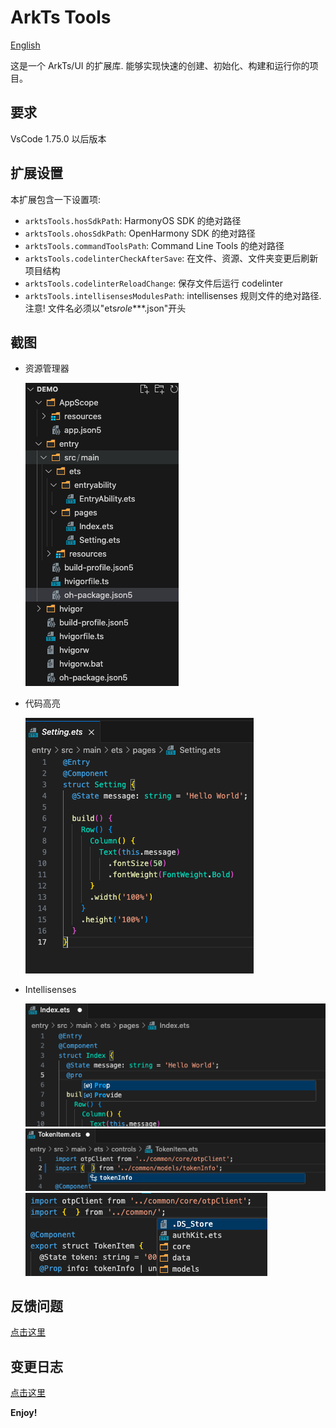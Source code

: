 # ArkTs Tools
<a href="./README.en.md">English</a>

这是一个 ArkTs/UI 的扩展库. 能够实现快速的创建、初始化、构建和运行你的项目。

## 要求

VsCode 1.75.0 以后版本

## 扩展设置

本扩展包含一下设置项:

- `arktsTools.hosSdkPath`: HarmonyOS SDK 的绝对路径
- `arktsTools.ohosSdkPath`: OpenHarmony SDK 的绝对路径
- `arktsTools.commandToolsPath`: Command Line Tools 的绝对路径
- `arktsTools.codelinterCheckAfterSave`: 在文件、资源、文件夹变更后刷新项目结构
- `arktsTools.codelinterReloadChange`: 保存文件后运行 codelinter
- `arktsTools.intellisensesModulesPath`: intellisenses 规则文件的绝对路径. 注意! 文件名必须以\"ets*role*\*\*\*.json\"开头

## 截图

- 资源管理器

  <img src="images/explorer.png">

- 代码高亮

  <img src="images/high-light.png">

- Intellisenses

  <img src="images/key-intellisenses.png">
  <img src="images/class-intellisenses.png">
  <img src="images/path-intellisenses.png">

## 反馈问题

[点击这里](https://gitee.com/michael-eddy/ark-tools/issues)

## 变更日志

[点击这里](https://marketplace.visualstudio.com/items/MichaelDing.ark-tools/changelog)

**Enjoy!**
